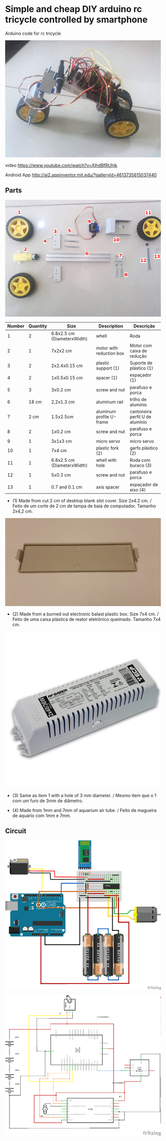 
# Simple and cheap DIY arduino rc tricycle controlled by smartphone  


Arduino code for rc tricycle

![Tricycle](pictures/09.jpg?raw=true "Tricycle")


video    	     https://www.youtube.com/watch?v=XjhdBfRUhjk

Android App          http://ai2.appinventor.mit.edu/?galleryId=4613735615037440


## Parts



![Tricycle Parts](pictures/parts.jpg?raw=true "Tricycle Parts")

| Number |Quantity  | Size        | Description | Descrição|
|--------|----------|-------------|----------|-------------|
|1       |    2     | 6.8x2.5 cm (DiameterxWidth)  |whell        | Roda     |
|2       |    1     | 7x2x2 cm      |motor with reduction box| Motor com caixa de redução|
|3       |    2     | 2x2.4x0.15 cm  |plastic support (1)| Suporte de plástico (1)|
|4       |    2     | 1x0.5x0.15 cm |spacer (1)| espaçador (1)|
|5       |    3     | 3x0.2 cm     |screw and nut | parafuso e porca|
|6       |   18 cm  | 2,2x1.3 cm     |aluminum rail | trilho de alumínio|
|7       |   2 cm   | 1.5x2.5cm     |aluminum profile U-frame | cantoneira perfil U de alumínio |
|8       |    2     | 1x0.2 cm     |screw and nut | parafuso e porca|
|9       |    1     | 3x1x3 cm     |micro servo | micro servo |
|10      |    1     | 7x4 cm     |plastic fork (2)| garfo plástico (2)|
|11      |    1     | 6.8x2.5 cm (DiameterxWidth)     |whell with hole | Roda com buraco (3) |
|12      |    1     | 5x0.3 cm     |screw and nut | parafuso e porca|
|13      |    1     | 0.7 and 0.1 cm     |axis spacer | espaçador de eixo (4)|



* (1) Made from cut 2 cm of desktop blank slot cover. Size 2x4.2 cm. / Feito de um corte de 2 cm de tampa de baia de computador. Tamanho 2x4,2 cm.

![slot cover](pictures/parts/blank_slot_cover.jpg?raw=true "slot cover")

* (2) Made from a burned out electronic balast plastic box. Size 7x4 cm. / Feito de uma caixa plástica de reator eletrônico queimado. Tamanho 7x4 cm.

![fork](pictures/parts/reactor.jpg?raw=true "reactor")

* (3) Same as item 1 with a hole of 3 mm diameter.  / Mesmo item que o 1 com um furo de 3mm de diâmetro.

* (4) Made from 1mm and 7mm of aquarium air tube. / Feito de magueira de aquário com 1mm e 7mm.



## Circuit

![Circuit](doc/tricycle_bb.png?raw=true "circuit")

![Schematic](doc/tricycle_sch.png?raw=true "schematic")
